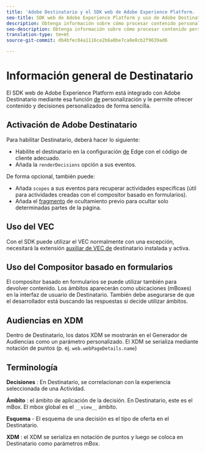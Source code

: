 ```yaml
---
title: 'Adobe Destinatario y el SDK web de Adobe Experience Platform. '
seo-title: SDK web de Adobe Experience Platform y uso de Adobe Destinatario
description: Obtenga información sobre cómo procesar contenido personalizado con el SDK web de la plataforma de experiencia mediante Adobe Destinatario
seo-description: Obtenga información sobre cómo procesar contenido personalizado con el SDK web de la plataforma de experiencia mediante Adobe Destinatario
translation-type: tm+mt
source-git-commit: db4bfec04a1116ce2b6a0be7ca0e8cb2f9639ad6

---
```



# Información general de Destinatario

El SDK web de Adobe Experience Platform está integrado con Adobe Destinatario mediante esa función [de](../../fundamentals/rendering-personalization-content.md) personalización y le permite ofrecer contenido y decisiones personalizados de forma sencilla.

## Activación de Adobe Destinatario

Para habilitar Destinatario, deberá hacer lo siguiente:

- Habilite el destinatario en la configuración [de](../../fundamentals/edge-configuration.md) Edge con el código de cliente adecuado.
- Añada la `renderDecisions` opción a sus eventos.

De forma opcional, también puede:

- Añada `scopes` a sus eventos para recuperar actividades específicas (útil para actividades creadas con el compositor basado en formularios).
- Añada el [fragmento](../../fundamentals/managing-flicker.md) de ocultamiento previo para ocultar solo determinadas partes de la página.

## Uso del VEC

Con el SDK puede utilizar el VEC normalmente con una excepción, necesitará la extensión [auxiliar de VEC de](https://docs.adobe.com/content/help/en/target/using/experiences/vec/troubleshoot-composer/vec-helper-browser-extension.html) destinatario instalada y activa.

## Uso del Compositor basado en formularios

El compositor basado en formularios se puede utilizar también para devolver contenido. Los ámbitos aparecerán como ubicaciones (mBoxes) en la interfaz de usuario de Destinatario. También debe asegurarse de que el desarrollador está buscando las respuestas si decide utilizar ámbitos.

## Audiencias en XDM

Dentro de Destinatario, los datos XDM se mostrarán en el Generador de Audiencias como un parámetro personalizado. El XDM se serializa mediante notación de puntos (p. ej. `web.webPageDetails.name`)

## Terminología

__Decisiones__ : En Destinatario, se correlacionan con la experiencia seleccionada de una Actividad.

__Ámbito__ : el ámbito de aplicación de la decisión. En Destinatario, este es el mBox. El mbox global es el `__view__` ámbito.

__Esquema__ - El esquema de una decisión es el tipo de oferta en el Destinatario.

__XDM__ : el XDM se serializa en notación de puntos y luego se coloca en Destinatario como parámetros mBox.